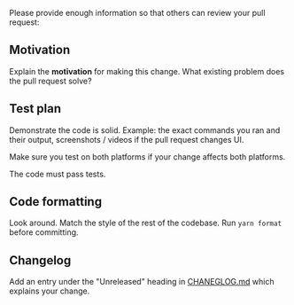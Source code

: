 Please provide enough information so that others can review your pull request:

## Motivation

Explain the **motivation** for making this change. What existing problem does the pull request solve?

## Test plan

Demonstrate the code is solid. Example: the exact commands you ran and their output, screenshots / videos if the pull request changes UI.

Make sure you test on both platforms if your change affects both platforms.

The code must pass tests.

## Code formatting

Look around. Match the style of the rest of the codebase. Run `yarn format` before committing.

## Changelog

Add an entry under the "Unreleased" heading in [CHANEGLOG.md](https://github.com/react-navigation/react-navigation/blob/master/CHANGELOG.md) which explains your change.
